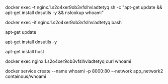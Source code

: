docker exec -t nginx.1.s2o4xer9ob3vfslhvladtetyq sh -c "apt-get update && apt-get install dnsutils -y && nslookup whoami”

docker exec -it nginx.1.s2o4xer9ob3vfslhvladtetyq bash

apt-get update

apt-get install dnsutils -y

apt-get install host

docker exec nginx.1.s2o4xer9ob3vfslhvladtetyq curl whoami

docker service create --name whoami  -p 8000:80 --network app_network2 containous/whoami